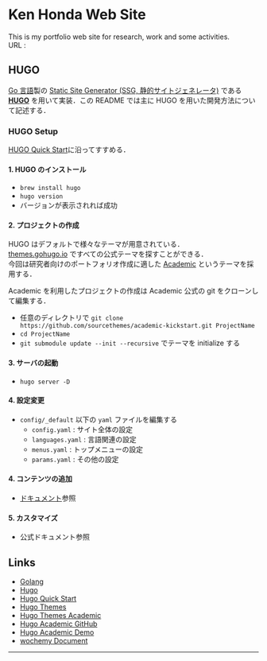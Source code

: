# Ken Honda Web Site

This is my portfolio web site for research, work and some activities.  
URL :

## HUGO

[Go 言語](https://golang.org/)製の [Static Site Generator (SSG, 静的サイトジェネレータ)](https://jamstack.org/generators/) である **[HUGO](https://gohugo.io/)** を用いて実装．この README では主に HUGO を用いた開発方法について記述する．

### HUGO Setup

[HUGO Quick Start](https://gohugo.io/getting-started/quick-start/)に沿ってすすめる．

#### 1. HUGO のインストール

- `brew install hugo`
- `hugo version`
- バージョンが表示されれば成功

#### 2. プロジェクトの作成

HUGO はデフォルトで様々なテーマが用意されている．  
[themes.gohugo.io](https://themes.gohugo.io/) ですべての公式テーマを探すことができる．  
今回は研究者向けのポートフォリオ作成に適した [Academic](https://themes.gohugo.io/themes/hugo-academic/) というテーマを採用する．

Academic を利用したプロジェクトの作成は Academic 公式の git をクローンして編集する．

- 任意のディレクトリで `git clone https://github.com/sourcethemes/academic-kickstart.git ProjectName`
- `cd ProjectName`
- `git submodule update --init --recursive` でテーマを initialize する

#### 3. サーバの起動

- `hugo server -D`

#### 4. 設定変更

- `config/_default` 以下の `yaml` ファイルを編集する
  - `config.yaml` : サイト全体の設定
  - `languages.yaml` : 言語関連の設定
  - `menus.yaml` : トップメニューの設定
  - `params.yaml` : その他の設定

#### 4. コンテンツの追加

- [ドキュメント](https://wowchemy.com/docs/content/#manually)参照

#### 5. カスタマイズ

- 公式ドキュメント参照

## Links

- [Golang](https://golang.org/)
- [Hugo](https://gohugo.io/)
- [Hugo Quick Start](https://gohugo.io/getting-started/quick-start/)
- [Hugo Themes](https://themes.gohugo.io/)
- [Hugo Themes Academic](https://themes.gohugo.io/themes/hugo-academic/)
- [Hugo Academic GitHub](https://github.com/wowchemy/wowchemy-hugo-themes)
- [Hugo Academic Demo](https://academic-demo.netlify.app/)
- [wochemy Document](https://wowchemy.com/)

---
